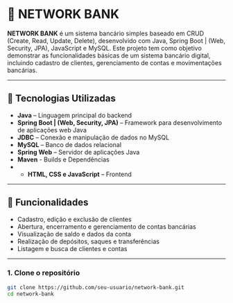 # 🏦 NETWORK BANK

**NETWORK BANK** é um sistema bancário simples baseado em CRUD (Create, Read, Update, Delete), desenvolvido com Java, Spring Boot | (Web, Security, JPA),  JavaScript e MySQL. Este projeto tem como objetivo demonstrar as funcionalidades básicas de um sistema bancário digital, incluindo cadastro de clientes, gerenciamento de contas e movimentações bancárias.

---

## 🚀 Tecnologias Utilizadas

- **Java** – Linguagem principal do backend
- **Spring Boot | (Web, Security, JPA)** – Framework para desenvolvimento de aplicações web Java
- **JDBC** – Conexão e manipulação de dados no MySQL
- **MySQL** – Banco de dados relacional
- **Spring Web** – Servidor de aplicações Java
- **Maven** - Builds e Dependências
- - **HTML, CSS e JavaScript** – Frontend

---

## 📌 Funcionalidades

- Cadastro, edição e exclusão de clientes
- Abertura, encerramento e gerenciamento de contas bancárias
- Visualização de saldo e dados da conta
- Realização de depósitos, saques e transferências
- Listagem e busca de clientes e contas

---

### 1. Clone o repositório
```bash
git clone https://github.com/seu-usuario/network-bank.git
cd network-bank
